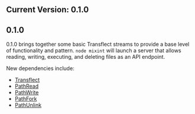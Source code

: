 ## Current Version: 0.1.0

## 0.1.0

0.1.0 brings together some basic Transflect streams to provide a base level of functionality and pattern. `node mixint` will launch a server that allows reading, writing, executing, and deleting files as an API endpoint.

New dependencies include:
- [Transflect](/mixint/Transflect/)
- [PathRead](/mixint/PathRead/)
- [PathWrite](/mixint/PathWrite/)
- [PathFork](/mixint/PathFork/)
- [PathUnlink](/mixint/PathUnlink/)
